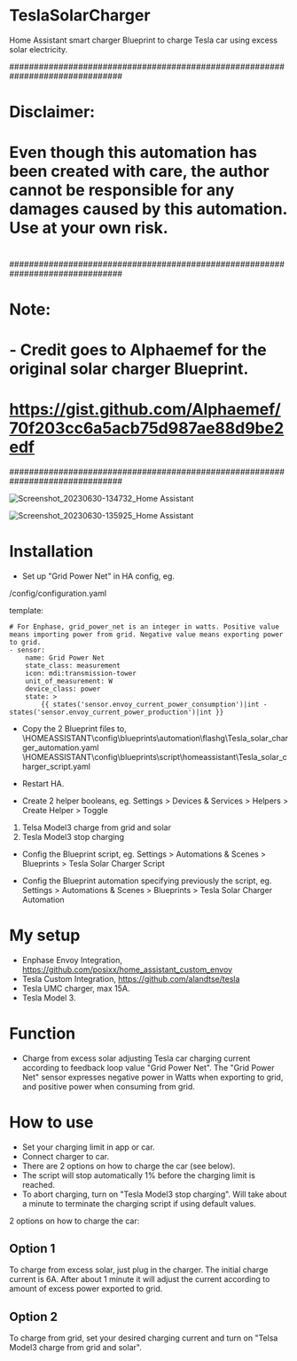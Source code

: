 # TeslaSolarCharger
Home Assistant smart charger Blueprint to charge Tesla car using excess solar electricity.

###############################################################################
# Disclaimer:
#
# Even though this automation has been created with care, the author cannot be responsible for any damages caused by this automation.  Use at your own risk.
#
###############################################################################
# Note:
# - Credit goes to Alphaemef for the original solar charger Blueprint.
#   https://gist.github.com/Alphaemef/70f203cc6a5acb75d987ae88d9be2edf
###############################################################################

![Screenshot_20230630-134732_Home Assistant](https://github.com/flashg1/TeslaSolarCharger/assets/122323972/fe86679c-5ca3-474c-80e9-d623a7e83c6e)

![Screenshot_20230630-135925_Home Assistant](https://github.com/flashg1/TeslaSolarCharger/assets/122323972/2f04b1e2-b56d-493c-977f-82d5dd04cbe5)


Installation
============

-	Set up "Grid Power Net" in HA config, eg.

/config/configuration.yaml

template:

    # For Enphase, grid_power_net is an integer in watts. Positive value means importing power from grid. Negative value means exporting power to grid.
    - sensor:
        name: Grid Power Net
        state_class: measurement
        icon: mdi:transmission-tower
        unit_of_measurement: W
        device_class: power
        state: >
            {{ states('sensor.envoy_current_power_consumption')|int - states('sensor.envoy_current_power_production')|int }}


-	Copy the 2 Blueprint files to,
\\HOMEASSISTANT\config\blueprints\automation\flashg\Tesla_solar_charger_automation.yaml
\\HOMEASSISTANT\config\blueprints\script\homeassistant\Tesla_solar_charger_script.yaml

-	Restart HA.

-	Create 2 helper booleans, eg.
Settings > Devices & Services > Helpers > Create Helper > Toggle
1.	Telsa Model3 charge from grid and solar
2.	Tesla Model3 stop charging

-	Config the Blueprint script, eg.
Settings > Automations & Scenes > Blueprints > Tesla Solar Charger Script

-	Config the Blueprint automation specifying previously the script, eg.
Settings > Automations & Scenes > Blueprints > Tesla Solar Charger Automation


My setup
========

-	Enphase Envoy Integration, https://github.com/posixx/home_assistant_custom_envoy
-	Tesla Custom Integration, https://github.com/alandtse/tesla
-	Tesla UMC charger, max 15A.
-	Tesla Model 3.


Function
========

-	Charge from excess solar adjusting Tesla car charging current according to feedback loop value "Grid Power Net".  The "Grid Power Net" sensor expresses negative power in Watts when exporting to grid, and positive power when consuming from grid.


How to use
==========

-	Set your charging limit in app or car.
-	Connect charger to car.
-	There are 2 options on how to charge the car (see below).
-	The script will stop automatically 1% before the charging limit is reached.
-	To abort charging, turn on "Tesla Model3 stop charging".  Will take about a minute to terminate the charging script if using default values.

2 options on how to charge the car:

Option 1
--------
To charge from excess solar, just plug in the charger.  The initial charge current is 6A.  After about 1 minute it will adjust the current according to amount of excess power exported to grid.

Option 2
--------
To charge from grid, set your desired charging current and turn on "Telsa Model3 charge from grid and solar".
